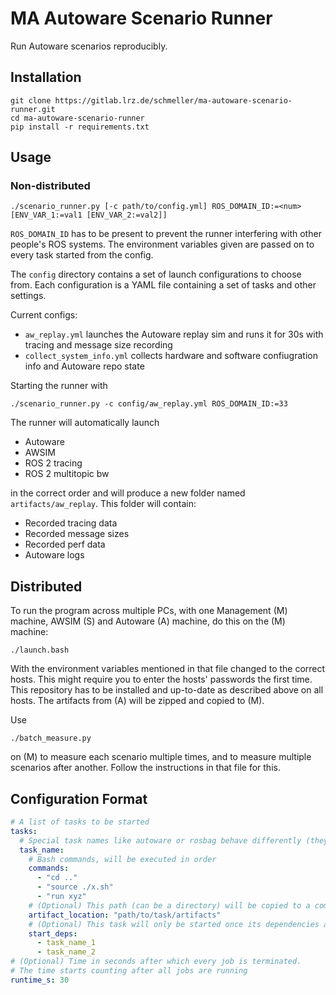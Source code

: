 # MA Autoware Scenario Runner

Run Autoware scenarios reproducibly.

## Installation

```shell
git clone https://gitlab.lrz.de/schmeller/ma-autoware-scenario-runner.git
cd ma-autoware-scenario-runner
pip install -r requirements.txt
```

## Usage

### Non-distributed
```shell
./scenario_runner.py [-c path/to/config.yml] ROS_DOMAIN_ID:=<num> [ENV_VAR_1:=val1 [ENV_VAR_2:=val2]]
```

`ROS_DOMAIN_ID` has to be present to prevent the runner interfering with other people's ROS systems.
The environment variables given are passed on to every task started from the config.

The `config` directory contains a set of launch configurations to choose from.
Each configuration is a YAML file containing a set of tasks and other settings.

Current configs:
* `aw_replay.yml` launches the Autoware replay sim and runs it for 30s with tracing and message size recording
* `collect_system_info.yml` collects hardware and software confiugration info and Autoware repo state

Starting the runner with
```shell
./scenario_runner.py -c config/aw_replay.yml ROS_DOMAIN_ID:=33
```

The runner will automatically launch
* Autoware
* AWSIM
* ROS 2 tracing
* ROS 2 multitopic bw

in the correct order and will produce a new folder named `artifacts/aw_replay`.
This folder will contain:
* Recorded tracing data
* Recorded message sizes
* Recorded perf data
* Autoware logs

## Distributed

To run the program across multiple PCs, with one Management (M) machine, AWSIM (S) and Autoware (A) machine, do this on the (M) machine:

```shell
./launch.bash
```
With the environment variables mentioned in that file changed to the correct hosts.
This might require you to enter the hosts' passwords the first time.
This repository has to be installed and up-to-date as described above on all hosts.
The artifacts from (A) will be zipped and copied to (M).

Use 
```shell
./batch_measure.py
```
on (M) to measure each scenario multiple times, and to measure multiple scenarios after another.
Follow the instructions in that file for this.
## Configuration Format

```yaml
# A list of tasks to be started
tasks:
  # Special task names like autoware or rosbag behave differently (they have to print console outputs before they are considered running)
  task_name:
    # Bash commands, will be executed in order
    commands:
      - "cd .."
      - "source ./x.sh"
      - "run xyz"
    # (Optional) This path (can be a directory) will be copied to a common output directory of the runner
    artifact_location: "path/to/task/artifacts"
    # (Optional) This task will only be started once its dependencies are running
    start_deps:
      - task_name_1
      - task_name_2
# (Optional) Time in seconds after which every job is terminated.
# The time starts counting after all jobs are running
runtime_s: 30
```

